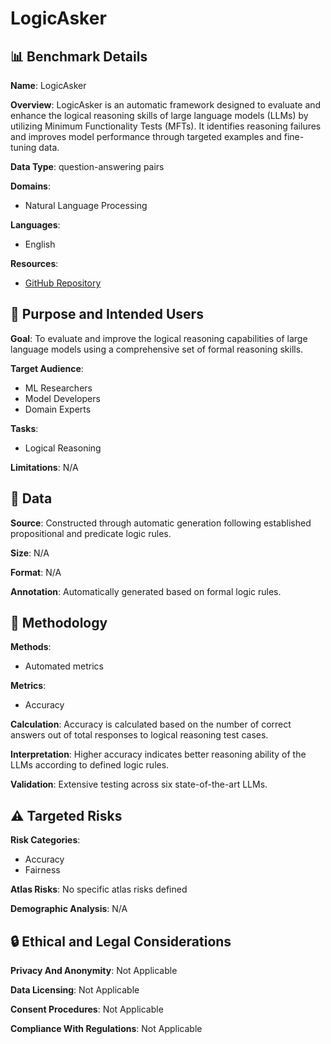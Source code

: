 # LogicAsker

## 📊 Benchmark Details

**Name**: LogicAsker

**Overview**: LogicAsker is an automatic framework designed to evaluate and enhance the logical reasoning skills of large language models (LLMs) by utilizing Minimum Functionality Tests (MFTs). It identifies reasoning failures and improves model performance through targeted examples and fine-tuning data.

**Data Type**: question-answering pairs

**Domains**:
- Natural Language Processing

**Languages**:
- English

**Resources**:
- [GitHub Repository](https://github.com/yxwan123/LogicAsker)

## 🎯 Purpose and Intended Users

**Goal**: To evaluate and improve the logical reasoning capabilities of large language models using a comprehensive set of formal reasoning skills.

**Target Audience**:
- ML Researchers
- Model Developers
- Domain Experts

**Tasks**:
- Logical Reasoning

**Limitations**: N/A

## 💾 Data

**Source**: Constructed through automatic generation following established propositional and predicate logic rules.

**Size**: N/A

**Format**: N/A

**Annotation**: Automatically generated based on formal logic rules.

## 🔬 Methodology

**Methods**:
- Automated metrics

**Metrics**:
- Accuracy

**Calculation**: Accuracy is calculated based on the number of correct answers out of total responses to logical reasoning test cases.

**Interpretation**: Higher accuracy indicates better reasoning ability of the LLMs according to defined logic rules.

**Validation**: Extensive testing across six state-of-the-art LLMs.

## ⚠️ Targeted Risks

**Risk Categories**:
- Accuracy
- Fairness

**Atlas Risks**:
No specific atlas risks defined

**Demographic Analysis**: N/A

## 🔒 Ethical and Legal Considerations

**Privacy And Anonymity**: Not Applicable

**Data Licensing**: Not Applicable

**Consent Procedures**: Not Applicable

**Compliance With Regulations**: Not Applicable
